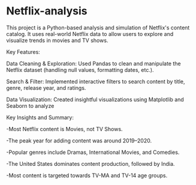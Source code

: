 # Netflix-analysis
This project is a Python-based analysis and simulation of Netflix's content catalog. It uses real-world Netflix data to allow users to explore and visualize trends in movies and TV shows.

Key Features:

Data Cleaning & Exploration: Used Pandas to clean and manipulate the Netflix dataset (handling null values, formatting dates, etc.).

Search & Filter: Implemented interactive filters to search content by title, genre, release year, and ratings.

Data Visualization: Created insightful visualizations using Matplotlib and Seaborn to analyze

Key Insights and Summary:

-Most Netflix content is Movies, not TV Shows.

-The peak year for adding content was around 2019–2020.

-Popular genres include Dramas, International Movies, and Comedies.

-The United States dominates content production, followed by India.

-Most content is targeted towards TV-MA and TV-14 age groups.
